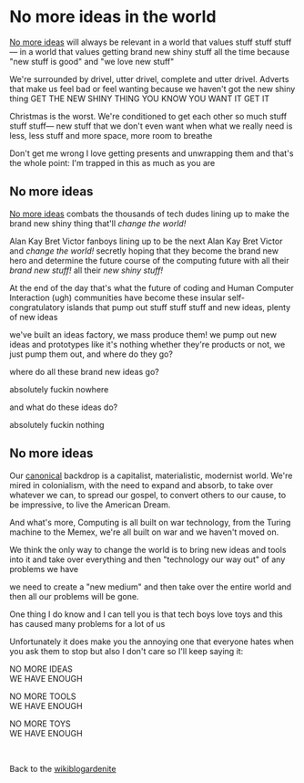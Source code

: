 # No more ideas in the world 

[No more ideas](https://www.todepond.com/wikiblogarden/my-wikiblogarden/no-more-ideas) will always be relevant in a world that values stuff stuff stuff— in a world that values getting brand new shiny stuff all the time because "new stuff is good" and "we love new stuff"

We're surrounded by drivel, utter drivel, complete and utter drivel. Adverts that make us feel bad or feel wanting because we haven't got the new shiny thing GET THE NEW SHINY THING YOU KNOW YOU WANT IT GET IT

Christmas is the worst. We're conditioned to get each other so much stuff stuff stuff— new stuff that we don't even want when what we really need is less, less stuff and more space, more room to breathe

Don't get me wrong I love getting presents and unwrapping them and that's the whole point: I'm trapped in this as much as you are

## No more ideas

[No more ideas](https://www.todepond.com/wikiblogarden/my-wikiblogarden/no-more-ideas) combats the thousands of tech dudes lining up to make the brand new shiny thing that'll *change the world!*

Alan Kay Bret Victor fanboys lining up to be the next Alan Kay Bret Victor and *change the world!* secretly hoping that they become the brand new hero and determine the future course of the computing future with all their *brand new stuff!* all their *new shiny stuff!*

At the end of the day that's what the future of coding and Human Computer Interaction (ugh) communities have become these insular self-congratulatory islands that pump out stuff stuff stuff and new ideas, plenty of new ideas

we've built an ideas factory, we mass produce them! we pump out new ideas and prototypes like it's nothing whether they're products or not, we just pump them out, and where do they go? 

where do all these brand new ideas go? 

absolutely fuckin nowhere

and what do these ideas do? 

absolutely fuckin nothing

## No more ideas

Our [canonical](https://www.todepond.com/wikiblogarden/london/canon/chaos/no-escape/) backdrop is a capitalist, materialistic, modernist world. We're mired in colonialism, with the need to expand and absorb, to take over whatever we can, to spread our gospel, to convert others to our cause, to be impressive, to live the American Dream.

And what's more, Computing is all built on war technology, from the Turing machine to the Memex, we're all built on war and we haven't moved on.

We think the only way to change the world is to bring new ideas and tools into it and take over everything and then "technology our way out" of any problems we have

we need to create a "new medium" and then take over the entire world and then all our problems will be gone.

One thing I do know and I can tell you is that tech boys love toys and this has caused many problems for a lot of us

Unfortunately it does make you the annoying one that everyone hates when you ask them to stop but also I don't care so I'll keep saying it:

NO MORE IDEAS\
WE HAVE ENOUGH

NO MORE TOOLS\
WE HAVE ENOUGH

NO MORE TOYS\
WE HAVE ENOUGH

<br>

Back to the [wikiblogardenite](/wikiblogardenite)
